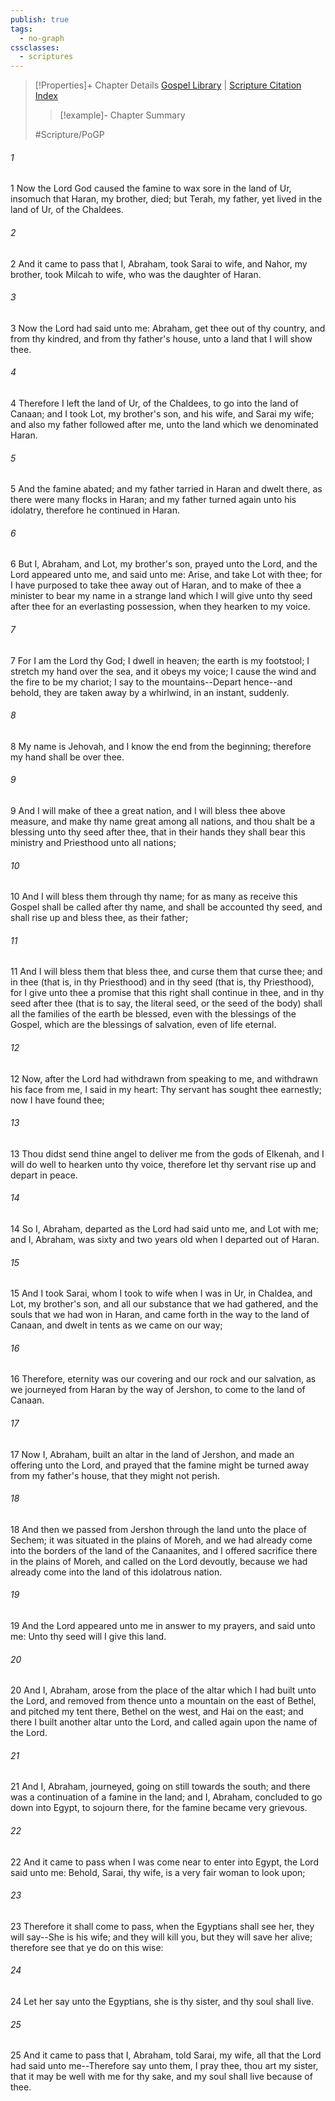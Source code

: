```yaml
---
publish: true
tags:
  - no-graph
cssclasses:
  - scriptures
---
```

>[!Properties]+ Chapter Details
>[Gospel Library](https://churchofjesuschrist.org/study/scriptures/pgp/abr/2?lang=eng)    |    [Scripture Citation Index](https://scriptures.byu.edu/#19202::c19202)
>>[!example]- Chapter Summary
>> 
> 
>
>#Scripture/PoGP
###### 1
1 Now the Lord God caused the famine to wax sore in the land of Ur, insomuch that Haran, my brother, died; but Terah, my father, yet lived in the land of Ur, of the Chaldees.
###### 2
2 And it came to pass that I, Abraham, took Sarai to wife, and Nahor, my brother, took Milcah to wife, who was the daughter of Haran.
###### 3
3 Now the Lord had said unto me: Abraham, get thee out of thy country, and from thy kindred, and from thy father's house, unto a land that I will show thee.
###### 4
4 Therefore I left the land of Ur, of the Chaldees, to go into the land of Canaan; and I took Lot, my brother's son, and his wife, and Sarai my wife; and also my father followed after me, unto the land which we denominated Haran.
###### 5
5 And the famine abated; and my father tarried in Haran and dwelt there, as there were many flocks in Haran; and my father turned again unto his idolatry, therefore he continued in Haran.
###### 6
6 But I, Abraham, and Lot, my brother's son, prayed unto the Lord, and the Lord appeared unto me, and said unto me: Arise, and take Lot with thee; for I have purposed to take thee away out of Haran, and to make of thee a minister to bear my name in a strange land which I will give unto thy seed after thee for an everlasting possession, when they hearken to my voice.
###### 7
7 For I am the Lord thy God; I dwell in heaven; the earth is my footstool; I stretch my hand over the sea, and it obeys my voice; I cause the wind and the fire to be my chariot; I say to the mountains--Depart hence--and behold, they are taken away by a whirlwind, in an instant, suddenly.
###### 8
8 My name is Jehovah, and I know the end from the beginning; therefore my hand shall be over thee.
###### 9
9 And I will make of thee a great nation, and I will bless thee above measure, and make thy name great among all nations, and thou shalt be a blessing unto thy seed after thee, that in their hands they shall bear this ministry and Priesthood unto all nations;
###### 10
10 And I will bless them through thy name; for as many as receive this Gospel shall be called after thy name, and shall be accounted thy seed, and shall rise up and bless thee, as their father;
###### 11
11 And I will bless them that bless thee, and curse them that curse thee; and in thee (that is, in thy Priesthood) and in thy seed (that is, thy Priesthood), for I give unto thee a promise that this right shall continue in thee, and in thy seed after thee (that is to say, the literal seed, or the seed of the body) shall all the families of the earth be blessed, even with the blessings of the Gospel, which are the blessings of salvation, even of life eternal.
###### 12
12 Now, after the Lord had withdrawn from speaking to me, and withdrawn his face from me, I said in my heart: Thy servant has sought thee earnestly; now I have found thee;
###### 13
13 Thou didst send thine angel to deliver me from the gods of Elkenah, and I will do well to hearken unto thy voice, therefore let thy servant rise up and depart in peace.
###### 14
14 So I, Abraham, departed as the Lord had said unto me, and Lot with me; and I, Abraham, was sixty and two years old when I departed out of Haran.
###### 15
15 And I took Sarai, whom I took to wife when I was in Ur, in Chaldea, and Lot, my brother's son, and all our substance that we had gathered, and the souls that we had won in Haran, and came forth in the way to the land of Canaan, and dwelt in tents as we came on our way;
###### 16
16 Therefore, eternity was our covering and our rock and our salvation, as we journeyed from Haran by the way of Jershon, to come to the land of Canaan.
###### 17
17 Now I, Abraham, built an altar in the land of Jershon, and made an offering unto the Lord, and prayed that the famine might be turned away from my father's house, that they might not perish.
###### 18
18 And then we passed from Jershon through the land unto the place of Sechem; it was situated in the plains of Moreh, and we had already come into the borders of the land of the Canaanites, and I offered sacrifice there in the plains of Moreh, and called on the Lord devoutly, because we had already come into the land of this idolatrous nation.
###### 19
19 And the Lord appeared unto me in answer to my prayers, and said unto me: Unto thy seed will I give this land.
###### 20
20 And I, Abraham, arose from the place of the altar which I had built unto the Lord, and removed from thence unto a mountain on the east of Bethel, and pitched my tent there, Bethel on the west, and Hai on the east; and there I built another altar unto the Lord, and called again upon the name of the Lord.
###### 21
21 And I, Abraham, journeyed, going on still towards the south; and there was a continuation of a famine in the land; and I, Abraham, concluded to go down into Egypt, to sojourn there, for the famine became very grievous.
###### 22
22 And it came to pass when I was come near to enter into Egypt, the Lord said unto me: Behold, Sarai, thy wife, is a very fair woman to look upon;
###### 23
23 Therefore it shall come to pass, when the Egyptians shall see her, they will say--She is his wife; and they will kill you, but they will save her alive; therefore see that ye do on this wise:
###### 24
24 Let her say unto the Egyptians, she is thy sister, and thy soul shall live.
###### 25
25 And it came to pass that I, Abraham, told Sarai, my wife, all that the Lord had said unto me--Therefore say unto them, I pray thee, thou art my sister, that it may be well with me for thy sake, and my soul shall live because of thee.
